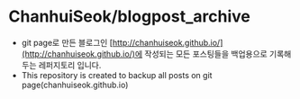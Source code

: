

# ChanhuiSeok/blogpost_archive



* git page로 만든 블로그인 [http://chanhuiseok.github.io/](http://chanhuiseok.github.io/)에 작성되는 모든 포스팅들을 백업용으로 기록해 두는 레퍼지토리 입니다.
* This repository is created to backup all posts on git page(chanhuiseok.github.io)



